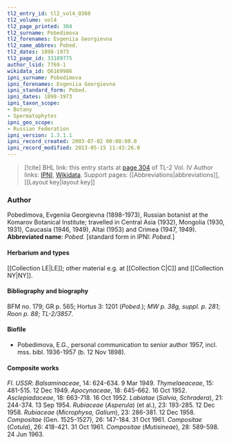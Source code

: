```yaml
---
tl2_entry_id: tl2_vol4_0360
tl2_volume: vol4
tl2_page_printed: 304
tl2_surname: Pobedimova
tl2_forenames: Evgeniia Georgievna
tl2_name_abbrev: Pobed.
tl2_dates: 1898-1973
tl2_page_id: 33189775
author_lsid: 7769-1
wikidata_id: Q6169986
ipni_surname: Pobedimova
ipni_forenames: Evgeniia Georgievna
ipni_standard_form: Pobed.
ipni_dates: 1898-1973
ipni_taxon_scope: 
- Botany
- Spermatophytes
ipni_geo_scope: 
- Russian Federation
ipni_version: 1.3.1.1
ipni_record_created: 2003-07-02 00:00:00.0
ipni_record_modified: 2013-05-15 11:43:26.0
---
```


> [!cite] BHL link: this entry starts at [page 304](https://www.biodiversitylibrary.org/page/33189775) of TL-2 Vol. IV
> Author links: [IPNI](https://www.ipni.org/a/7769-1), [Wikidata](https://www.wikidata.org/wiki/Q6169986). Support pages: [[Abbreviations|abbreviations]], [[Layout key|layout key]]

### Author

Pobedimova, Evgeniia Georgievna (1898-1973), Russian botanist at the Komarov Botanical Institute; travelled in Central Asia (1932), Mongolia (1930, 1931), Caucasia (1946, 1949), Altai (1953) and Crimea (1947, 1949). 
**Abbreviated name**: *Pobed.* \[standard form in IPNI: *Pobed.*\]

#### Herbarium and types

[[Collection LE|LE]]; other material e.g. at [[Collection C|C]] and [[Collection NY|NY]].

#### Bibliography and biography

BFM no. 179; GR p. 565; Hortus 3: 1201 (*Pobed.*); *MW p. 38g, suppl. p. 281*; *Roon p. 88*; *TL-2/3857*.

#### Biofile

- Pobedimova, E.G., personal communication to senior author 1957, incl. mss. bibl. 1936-1957 (b. 12 Nov 1898).

#### Composite works

*Fl. USSR*:
*Balsaminaceae*, 14: 624-634. 9 Mar 1949.
*Thymelaeaceae*, 15: 481-515. 12 Dec 1949.
*Apocynaceae*, 18: 645-662. 16 Oct 1952.
*Asclepiadaceae*, 18: 663-718. 16 Oct 1952.
*Labiatae* (*Salvia, Schradera*), 21: 244-374. 13 Sep 1954.
*Rubiaceae* (*Asperula*) (et al.), 23: 193-285. 12 Dec 1958.
*Rubiaceae* (*Microphysa, Galium*), 23: 286-381. 12 Dec 1958. *Compositae* (Gen. 1525-1527), 26: 147-184. 31 Oct 1961.
*Compositae* (*Cotula*), 26: 418-421. 31 Oct 1961.
*Compositae* (*Mutisineae*), 28: 589-598. 24 Jun 1963.

